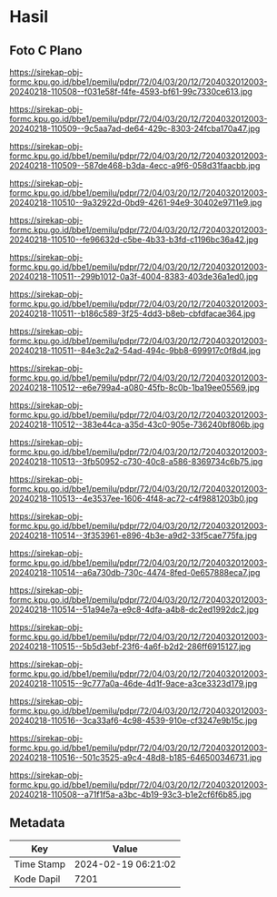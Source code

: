 # Hasil

## Foto C Plano

https://sirekap-obj-formc.kpu.go.id/bbe1/pemilu/pdpr/72/04/03/20/12/7204032012003-20240218-110508--f031e58f-f4fe-4593-bf61-99c7330ce613.jpg

https://sirekap-obj-formc.kpu.go.id/bbe1/pemilu/pdpr/72/04/03/20/12/7204032012003-20240218-110509--9c5aa7ad-de64-429c-8303-24fcba170a47.jpg

https://sirekap-obj-formc.kpu.go.id/bbe1/pemilu/pdpr/72/04/03/20/12/7204032012003-20240218-110509--587de468-b3da-4ecc-a9f6-058d31faacbb.jpg

https://sirekap-obj-formc.kpu.go.id/bbe1/pemilu/pdpr/72/04/03/20/12/7204032012003-20240218-110510--9a32922d-0bd9-4261-94e9-30402e9711e9.jpg

https://sirekap-obj-formc.kpu.go.id/bbe1/pemilu/pdpr/72/04/03/20/12/7204032012003-20240218-110510--fe96632d-c5be-4b33-b3fd-c1196bc36a42.jpg

https://sirekap-obj-formc.kpu.go.id/bbe1/pemilu/pdpr/72/04/03/20/12/7204032012003-20240218-110511--299b1012-0a3f-4004-8383-403de36a1ed0.jpg

https://sirekap-obj-formc.kpu.go.id/bbe1/pemilu/pdpr/72/04/03/20/12/7204032012003-20240218-110511--b186c589-3f25-4dd3-b8eb-cbfdfacae364.jpg

https://sirekap-obj-formc.kpu.go.id/bbe1/pemilu/pdpr/72/04/03/20/12/7204032012003-20240218-110511--84e3c2a2-54ad-494c-9bb8-699917c0f8d4.jpg

https://sirekap-obj-formc.kpu.go.id/bbe1/pemilu/pdpr/72/04/03/20/12/7204032012003-20240218-110512--e6e799a4-a080-45fb-8c0b-1ba19ee05569.jpg

https://sirekap-obj-formc.kpu.go.id/bbe1/pemilu/pdpr/72/04/03/20/12/7204032012003-20240218-110512--383e44ca-a35d-43c0-905e-736240bf806b.jpg

https://sirekap-obj-formc.kpu.go.id/bbe1/pemilu/pdpr/72/04/03/20/12/7204032012003-20240218-110513--3fb50952-c730-40c8-a586-8369734c6b75.jpg

https://sirekap-obj-formc.kpu.go.id/bbe1/pemilu/pdpr/72/04/03/20/12/7204032012003-20240218-110513--4e3537ee-1606-4f48-ac72-c4f9881203b0.jpg

https://sirekap-obj-formc.kpu.go.id/bbe1/pemilu/pdpr/72/04/03/20/12/7204032012003-20240218-110514--3f353961-e896-4b3e-a9d2-33f5cae775fa.jpg

https://sirekap-obj-formc.kpu.go.id/bbe1/pemilu/pdpr/72/04/03/20/12/7204032012003-20240218-110514--a6a730db-730c-4474-8fed-0e657888eca7.jpg

https://sirekap-obj-formc.kpu.go.id/bbe1/pemilu/pdpr/72/04/03/20/12/7204032012003-20240218-110514--51a94e7a-e9c8-4dfa-a4b8-dc2ed1992dc2.jpg

https://sirekap-obj-formc.kpu.go.id/bbe1/pemilu/pdpr/72/04/03/20/12/7204032012003-20240218-110515--5b5d3ebf-23f6-4a6f-b2d2-286ff6915127.jpg

https://sirekap-obj-formc.kpu.go.id/bbe1/pemilu/pdpr/72/04/03/20/12/7204032012003-20240218-110515--9c777a0a-46de-4d1f-9ace-a3ce3323d179.jpg

https://sirekap-obj-formc.kpu.go.id/bbe1/pemilu/pdpr/72/04/03/20/12/7204032012003-20240218-110516--3ca33af6-4c98-4539-910e-cf3247e9b15c.jpg

https://sirekap-obj-formc.kpu.go.id/bbe1/pemilu/pdpr/72/04/03/20/12/7204032012003-20240218-110516--501c3525-a9c4-48d8-b185-646500346731.jpg

https://sirekap-obj-formc.kpu.go.id/bbe1/pemilu/pdpr/72/04/03/20/12/7204032012003-20240218-110508--a71f1f5a-a3bc-4b19-93c3-b1e2cf6f6b85.jpg


## Metadata

| Key        | Value               |
| ---------- | ------------------- |
| Time Stamp | 2024-02-19 06:21:02 |
| Kode Dapil | 7201                |



